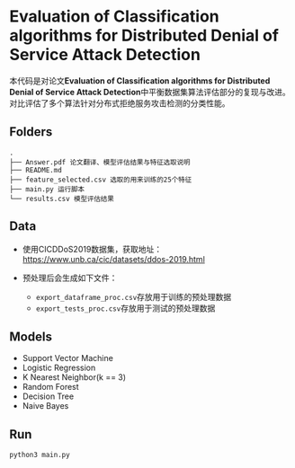 # Evaluation of Classification algorithms for Distributed Denial of Service Attack Detection

本代码是对论文**Evaluation of Classification algorithms for Distributed Denial of Service Attack Detection**中平衡数据集算法评估部分的复现与改进。对比评估了多个算法针对分布式拒绝服务攻击检测的分类性能。

## Folders

```
.
├── Answer.pdf 论文翻译、模型评估结果与特征选取说明
├── README.md
├── feature_selected.csv 选取的用来训练的25个特征
├── main.py 运行脚本
└── results.csv 模型评估结果
```

## Data

+ 使用CICDDoS2019数据集，获取地址：https://www.unb.ca/cic/datasets/ddos-2019.html

+ 预处理后会生成如下文件：
  + `export_dataframe_proc.csv`存放用于训练的预处理数据
  + `export_tests_proc.csv`存放用于测试的预处理数据

## Models

+ Support Vector Machine
+ Logistic Regression
+ K Nearest Neighbor(k == 3)
+ Random Forest
+ Decision Tree
+ Naive Bayes

## Run

```shell
python3 main.py
```
